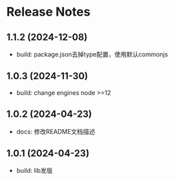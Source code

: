 # Release Notes

## 1.1.2 (2024-12-08)
- build: package.json去掉type配置，使用默认commonjs

## 1.0.3 (2024-11-30)
- build: change engines node >=12

## 1.0.2 (2024-04-23)
- docs: 修改README文档描述

## 1.0.1 (2024-04-23)
- build: lib发版
